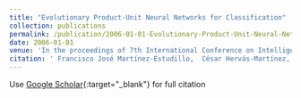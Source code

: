 ```yaml
---
title: "Evolutionary Product-Unit Neural Networks for Classification"
collection: publications
permalink: /publication/2006-01-01-Evolutionary-Product-Unit-Neural-Networks-for-Classification
date: 2006-01-01
venue: 'In the proceedings of 7th International Conference on Intelligent Data and Automated Learning (IDEAL 2006)'
citation: ' Francisco José Martínez-Estudillo,  César Hervás-Martínez,  Alfonso Carlos Martínez-Estudillo,  S. Ventura,  Pedro Antonio Gutiérrez, &quot;Evolutionary Product-Unit Neural Networks for Classification.&quot; In the proceedings of 7th International Conference on Intelligent Data and Automated Learning (IDEAL 2006), Vol. 4664, 2006, pp. 1320–1328.'
---
```

Use [Google Scholar](https://scholar.google.com/scholar?q=Evolutionary+Product+Unit+Neural+Networks+for+Classification){:target="_blank"} for full citation